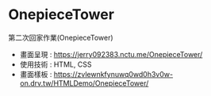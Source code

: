 # OnepieceTower
第二次回家作業(OnepieceTower)

* 畫面呈現 : https://jerry092383.nctu.me/OnepieceTower/
* 使用技術 : HTML, CSS
* 畫面樣板 : https://zvlewnkfynuwq0wd0h3v0w-on.drv.tw/HTMLDemo/OnepieceTower/
